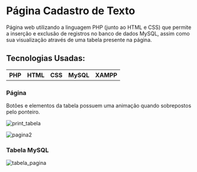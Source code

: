 <h1>Página Cadastro de Texto</h1>

<p>Página web utilizando a linguagem PHP (junto ao HTML e CSS) que permite a inserção e exclusão de registros no banco de dados MySQL, assim como sua visualização através de uma tabela presente na página.</p>

<h2>Tecnologias Usadas:</h2>

<table>
  <th>PHP</th>
  <th>HTML</th>
  <th>CSS</th>
  <th>MySQL</th>
  <th>XAMPP</th>
</table>

<h3>Página</h3>
<p>Botões e elementos da tabela possuem uma animação quando sobrepostos pelo ponteiro.</p>

![print_tabela](https://github.com/WillOzBR/pagina_cadastro_texto/assets/73302187/ddc55eb9-9a1a-4d18-b8e4-7d3bc127910a)

![pagina2](https://github.com/WillOzBR/pagina_cadastro_texto/assets/73302187/2696dd00-87d2-443a-9e60-2150eb505884)

<h3>Tabela MySQL</h3>

![tabela_pagina](https://github.com/WillOzBR/pagina_cadastro_texto/assets/73302187/9d5fda27-8ce6-4b13-8626-27cc2dcab181)

